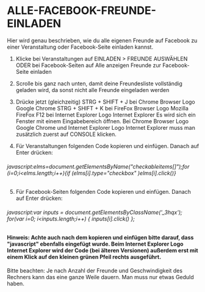 # ALLE-FACEBOOK-FREUNDE-EINLADEN
Hier wird genau beschrieben, wie du alle eigenen Freunde auf Facebook zu einer Veranstaltung oder Facebook-Seite einladen kannst.

1. Klicke bei Veranstaltungen auf EINLADEN > FREUNDE AUSWÄHLEN ODER bei Facebook-Seiten auf Alle anzeigen Freunde zur Facebook-Seite einladen

2. Scrolle bis ganz nach unten, damit deine Freundesliste vollständig geladen wird, da sonst nicht alle Freunde eingeladen werden

3. Drücke jetzt (gleichzeitig)
STRG + SHIFT + J bei Chrome Browser Logo Google Chrome
STRG + SHIFT + K bei FireFox Browser Logo Mozilla FireFox
F12 bei Internet Explorer Logo Internet Explorer
Es wird sich ein Fenster mit einem Eingabebereich öffnen. Bei Chrome Browser Logo Google Chrome und Internet Explorer Logo Internet Explorer muss man zusätzlich zuerst auf CONSOLE klicken.

4. Für Veranstaltungen folgenden Code kopieren und einfügen. Danach auf Enter drücken:
###### javascript:elms=document.getElementsByName("checkableitems[]");for (i=0;i<elms.length;i++){if (elms[i].type="checkbox" )elms[i].click()}

5. Für Facebook-Seiten folgenden Code kopieren und einfügen. Danach auf Enter drücken:
###### javascript:var inputs = document.getElementsByClassName('_3hqx'); for(var i=0; i<inputs.length;i++) { inputs[i].click() };

#### Hinweis: Achte auch nach dem kopieren und einfügen bitte darauf, dass "javascript" ebenfalls eingefügt wurde. Beim Internet Explorer Logo Internet Explorer wird der Code (bei älteren Versionen) außerdem erst mit einem Klick auf den kleinen grünen Pfeil rechts ausgeführt.


Bitte beachten: Je nach Anzahl der Freunde und Geschwindigkeit des Rechners kann das eine ganze Weile dauern. Man muss nur etwas Geduld haben.
